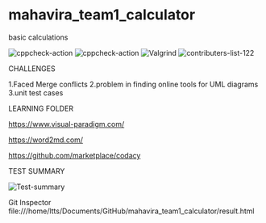 # mahavira_team1_calculator
 basic calculations

![cppcheck-action](https://github.com/99003578/mahavira_team1_calculator/workflows/cppcheck-action/badge.svg)
![cppcheck-action](https://github.com/99003578/mahavira_team1_calculator/workflows/cppcheck-action/badge.svg)
![Valgrind](https://github.com/99003578/mahavira_team1_calculator/workflows/Valgrind/badge.svg)
![contributers-list-122](https://user-images.githubusercontent.com/78539923/107116765-73fb4a00-689b-11eb-99b8-fc5759e86cb2.jpg)

CHALLENGES

 1.Faced Merge conflicts 
 2.problem in finding online tools for UML diagrams
 3.unit test cases
 
 LEARNING FOLDER
 
 https://www.visual-paradigm.com/
 
 https://word2md.com/
 
 https://github.com/marketplace/codacy
 
 TEST SUMMARY
 
 ![Test-summary](https://user-images.githubusercontent.com/78539650/107116943-cd17ad80-689c-11eb-8c39-13bab447b83a.jpg)
 
 Git Inspector
 file:///home/ltts/Documents/GitHub/mahavira_team1_calculator/result.html

 
